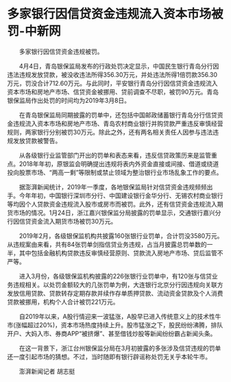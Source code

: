 # 多家银行因信贷资金违规流入资本市场被罚-中新网

　　多家银行因信贷资金违规被罚。

　　4月4日，青岛银保监局发布的行政处罚决定显示，中国民生银行青岛分行因违法违规发放贷款，被没收违法所得356.30万元，并处违法所得1倍罚款356.30万元，罚没合计712.60万元。与此同时，平安银行青岛分行因信贷资金违规流入资本市场和房地产市场、信贷资金被挪用、贷前调查不尽职，被罚90万元。青岛银保监局作出处罚的时间均为2019年3月8日。

　　在青岛银保监局同期披露的罚单中，还包括中国邮政储蓄银行青岛分行信贷资金违规流入资本市场和房地产市场、青岛农村商业银行并购贷款严重违反审慎经营规则，两家银行分别被罚30万元。除此之外，还有两名相关责任人因参与违法违规发放贷款被警告。

　　从各级银行业监管部门开出的罚单和表态来看，违反信贷政策历来是监管重点。2018年年初，原银监会明确提出违规将表内外资金直接或间接、借道或绕道投向股票市场、“两高一剩”等限制或禁止领域为整治银行业市场乱象工作的要点。

　　据澎湃新闻统计，2019年一季度，各地银保监局针对信贷资金违规频频出手。今年年初，中国银行深圳市分行、中国建设银行金华分行、无锡农村商业银行等均因个人贷款资金违规流入股市或房市而被罚。此外，还有信贷资金违规流入期货市场的情况。1月24日，浙江嘉兴银保监分局披露的罚单显示，交通银行嘉兴分行因信贷资金流入期货市场被罚30万元。

　　2019年2月，各级银保监机构共披露160张银行业罚单，合计罚没3580万元。从违规案由来看，共有84张罚单剑指信贷业务违规，占当月披露总罚单数的一半，其中包括金融机构贷款违反审慎经营原则、贷款流入房地产市场、贷后监管不严等。

　　进入3月份，各级银保监机构披露的226张银行业罚单中，有120张与信贷业务违规相关。以处罚金额较大的几张罚单为例，大连银行北京分行因违规向关联方发放信用贷款、贷款转存定期存款并续作存单质押贷款、流动资金贷款及个人消费贷款被挪用，机构个人合计被罚221万元。

　　自2019年以来，A股行情迎来一波猛涨，A股早已进入传统意义上的技术性牛市(涨幅超过20%)，资本市场热度持续上升。股市猛涨之下，股民纷纷沸腾，排队开户、大妈入市、券商APP“被挤爆”、甚至借钱炒股等新闻纷纷霸占新闻头条。

　　在这一背景下，浙江台州银保监分局在3月初披露的多张涉及信贷违规的罚单还一度引起市场的猜想。不过，当时随即有银行辟谣称处罚无关乎本轮牛市。

　　澎湃新闻记者 胡志挺

